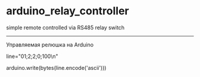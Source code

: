 # arduino_relay_controller
simple remote controlled via RS485 relay switch

-------------------
Управляемая релюшка на Arduino

line="01;2;2;0;100\n"

arduino.write(bytes(line.encode('ascii')))

